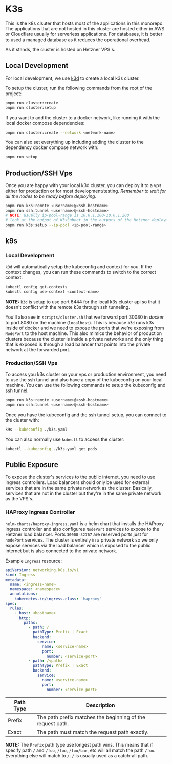 # K3s

This is the k8s clsuter that hosts most of the applications in this monorepo. The applications that
are not hosted in this cluster are hosted either in AWS or Cloudflare usually for serverless
applications. For databases, it is better to used a managed database as it reduces the operational
overhead.

As it stands, the cluster is hosted on Hetzner VPS's.

## Local Development

For local development, we use [k3d](https://k3d.io/) to create a local k3s cluster.

To setup the cluster, run the following commands from the root of the project:

```sh
pnpm run cluster:create
pnpm run cluster:setup
```

If you want to add the cluster to a docker network, like running it with the local docker compose
dependencies:

```sh
pnpm run cluster:create --network <network-name>
```

You can also set everything up including adding the cluster to the dependency docker compose network
with:

```sh
pnpm run setup
```

## Production/SSH Vps

Once you are happy with your local k3d cluster, you can deploy it to a vps either for production or
for most development/testing. _Remember to wait for all the nodes to be ready before deploying_.

```sh
pnpm run k3s:remote <username>@<ssh-hostname>
pnpm run ssh:tunnel <username>@<ssh-hostname>
# NOTE: usually ip-pool-range is 10.0.1.100-10.0.1.200
# look at the output of K3sSubnet in the outputs of the Hetzner deployment
pnpm run k3s:setup --ip-pool <ip-pool-range>
```

## k9s

### Local Development

`k3d` will automatically setup the kubeconfig and context for you. If the context changes, you can
run these commands to switch to the correct context:

```sh
kubectl config get-contexts
kubectl config use-context <context-name>
```

**NOTE:** `k3d` is setup to use port 6444 for the local k3s cluster api so that it doesn't conflict
with the remote k3s through ssh tunneling.

You'll also see in `scripts/cluster.sh` that we forward port 30080 in _docker_ to port 8080 on the
machine (`localhost`). This is because `k3d` runs k3s inside of docker and we need to expose the
ports that we're exposing from `NodePort` to the host machine. This also mimics the behavior of
production clusters because the cluster is inside a private networks and the only thing that is
exposed is through a load balancer that points into the private network at the forwarded port.

### Production/SSH Vps

To access you k3s cluster on your vps or production environment, you need to use the ssh tunnel and
also have a copy of the kubeconfig on your local machine. You can use the following commands to
setup the kubeconfig and ssh tunnel:

```sh
pnpm run k3s:remote <username>@<ssh-hostname>
pnpm run ssh:tunnel <username>@<ssh-hostname>
```

Once you have the kubeconfig and the ssh tunnel setup, you can connect to the cluster with:

```sh
k9s --kubeconfig ./k3s.yaml
```

You can also normally use `kubectl` to access the cluster:

```sh
kubectl --kubeconfig ./k3s.yaml get pods
```

## Public Exposure

To expose the cluster's services to the public internet, you need to use ingress controllers. Load
balancers should only be used for external services that are in the same private network as the
cluster. Basically, services that are not in the cluster but they're in the same private network as
the VPS's.

### HAProxy Ingress Controller

`helm-charts/haproxy-ingress.yaml` is a helm chart that installs the HAProxy ingress controller and
also configures `NodePort` services to expose to the Hetzner load balancer. Ports `30000-32767` are
reserved ports just for `nodePort` services. The cluster is entirely in a private network so we only
expose services via the load balancer which is exposed to the public internet but is also connected
to the private network.

Example `Ingress` resource:

```yaml
apiVersion: networking.k8s.io/v1
kind: Ingress
metadata:
  name: <ingress-name>
  namespace: <namespace>
  annotations:
    kubernetes.io/ingress.class: 'haproxy'
spec:
  rules:
    - host: <hostname>
      http:
        paths:
          - path: /
            pathType: Prefix | Exact
            backend:
              service:
                name: <service-name>
                port:
                  number: <service-port>
          - path: /<path>
            pathType: Prefix | Exact
            backend:
              service:
                name: <service-name>
                port:
                  number: <service-port>
```

| Path Type | Description                                                |
| --------- | ---------------------------------------------------------- |
| Prefix    | The path prefix matches the beginning of the request path. |
| Exact     | The path must match the request path exactly.              |

**NOTE:** The `Prefix` path type use longest path wins. This means that if specify path `/` and
`/foo`, `/foo`, `/foo/bar`, etc will all match the path `/foo`. Everything else will match to `/`.
`/` is usually used as a catch-all path.
